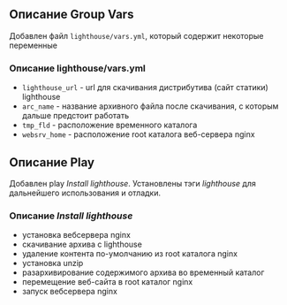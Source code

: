 ## Описание Group Vars
Добавлен файл `lighthouse/vars.yml`, который содержит некоторые переменные

### Описание lighthouse/vars.yml
 - `lighthouse_url`  - url для скачивания дистрибутива (сайт статики) lighthouse
 - `arc_name` -  название архивного файла после скачивания, с которым дальше предстоит работать
 - `tmp_fld` - расположение временного каталога
 - `websrv_home` - расположение root каталога веб-сервера nginx 

## Описание Play
Добавлен play *Install lighthouse*.
Установлены тэги *lighthouse* для дальнейшего использования и отладки.

### Описание *Install lighthouse*
 - установка вебсервера nginx
 - скачивание архива с lighthouse
 - удаление контента по-умолчанию из root каталога nginx
 - установка unzip
 - разархивирование содержимого архива во временный каталог
 - перемещение веб-сайта в root каталог nginx
 - запуск вебсервера nginx